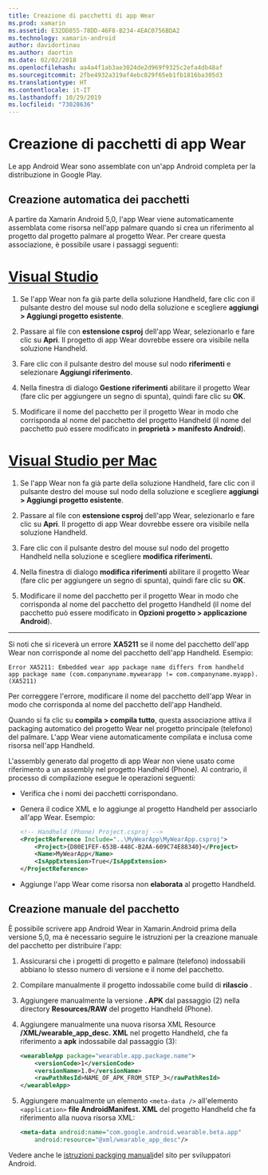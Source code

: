 ```yaml
---
title: Creazione di pacchetti di app Wear
ms.prod: xamarin
ms.assetid: E32DD855-78DD-46F8-B234-4EAC0756BDA2
ms.technology: xamarin-android
author: davidortinau
ms.author: daortin
ms.date: 02/02/2018
ms.openlocfilehash: aa4a4f1ab3ae3024de2d969f9325c2efa4db48af
ms.sourcegitcommit: 2fbe4932a319af4ebc829f65eb1fb1816ba305d3
ms.translationtype: HT
ms.contentlocale: it-IT
ms.lasthandoff: 10/29/2019
ms.locfileid: "73028636"
---
```

# <a name="packaging-wear-apps"></a>Creazione di pacchetti di app Wear

Le app Android Wear sono assemblate con un'app Android completa per la distribuzione in Google Play. 

## <a name="automatic-packaging"></a>Creazione automatica dei pacchetti

A partire da Xamarin Android 5,0, l'app Wear viene automaticamente assemblata come risorsa nell'app palmare quando si crea un riferimento al progetto dal progetto palmare al progetto Wear. Per creare questa associazione, è possibile usare i passaggi seguenti: 

# <a name="visual-studiotabwindows"></a>[Visual Studio](#tab/windows)

1. Se l'app Wear non fa già parte della soluzione Handheld, fare clic con il pulsante destro del mouse sul nodo della soluzione e scegliere **aggiungi > Aggiungi progetto esistente**.

2. Passare al file con **estensione csproj** dell'app Wear, selezionarlo e fare clic su **Apri**. Il progetto di app Wear dovrebbe essere ora visibile nella soluzione Handheld.

3. Fare clic con il pulsante destro del mouse sul nodo **riferimenti** e selezionare **Aggiungi riferimento**.

4. Nella finestra di dialogo **Gestione riferimenti** abilitare il progetto Wear (fare clic per aggiungere un segno di spunta), quindi fare clic su **OK**.

5. Modificare il nome del pacchetto per il progetto Wear in modo che corrisponda al nome del pacchetto del progetto Handheld (il nome del pacchetto può essere modificato in **proprietà > manifesto Android**).

# <a name="visual-studio-for-mactabmacos"></a>[Visual Studio per Mac](#tab/macos)

1. Se l'app Wear non fa già parte della soluzione Handheld, fare clic con il pulsante destro del mouse sul nodo della soluzione e scegliere **aggiungi > Aggiungi progetto esistente**.

2. Passare al file con **estensione csproj** dell'app Wear, selezionarlo e fare clic su **Apri**. Il progetto di app Wear dovrebbe essere ora visibile nella soluzione Handheld.

3. Fare clic con il pulsante destro del mouse sul nodo del progetto Handheld nella soluzione e scegliere **modifica riferimenti.**

4. Nella finestra di dialogo **modifica riferimenti** abilitare il progetto Wear (fare clic per aggiungere un segno di spunta), quindi fare clic su **OK**.

5. Modificare il nome del pacchetto per il progetto Wear in modo che corrisponda al nome del pacchetto del progetto Handheld (il nome del pacchetto può essere modificato in **Opzioni progetto > applicazione Android**).

-----

Si noti che si riceverà un errore **XA5211** se il nome del pacchetto dell'app Wear non corrisponde al nome del pacchetto dell'app Handheld. Esempio:

```shell
Error XA5211: Embedded wear app package name differs from handheld 
app package name (com.companyname.mywearapp != com.companyname.myapp). (XA5211)
```

Per correggere l'errore, modificare il nome del pacchetto dell'app Wear in modo che corrisponda al nome del pacchetto dell'app Handheld.

Quando si fa clic su **compila > compila tutto**, questa associazione attiva il packaging automatico del progetto Wear nel progetto principale (telefono) del palmare. L'app Wear viene automaticamente compilata e inclusa come risorsa nell'app Handheld.

L'assembly generato dal progetto di app Wear non viene usato come riferimento a un assembly nel progetto Handheld (Phone). Al contrario, il processo di compilazione esegue le operazioni seguenti:

- Verifica che i nomi dei pacchetti corrispondano. 

- Genera il codice XML e lo aggiunge al progetto Handheld per associarlo all'app Wear. Esempio: 

    ```xml
    <!-- Handheld (Phone) Project.csproj -->
    <ProjectReference Include="..\MyWearApp\MyWearApp.csproj">
        <Project>{D80E1FEF-653B-448C-B2AA-609C74E88340}</Project>
        <Name>MyWearApp</Name>
        <IsAppExtension>True</IsAppExtension>
    </ProjectReference>
    ```

- Aggiunge l'app Wear come risorsa non **elaborata** al progetto Handheld. 

## <a name="manual-packaging"></a>Creazione manuale del pacchetto

È possibile scrivere app Android Wear in Xamarin.Android prima della versione 5,0, ma è necessario seguire le istruzioni per la creazione manuale del pacchetto per distribuire l'app: 

1. Assicurarsi che i progetti di progetto e palmare (telefono) indossabili abbiano lo stesso numero di versione e il nome del pacchetto.

2. Compilare manualmente il progetto indossabile come build di **rilascio** .

3. Aggiungere manualmente la versione **. APK** dal passaggio (2) nella directory **Resources/RAW** del progetto Handheld (Phone).

4. Aggiungere manualmente una nuova risorsa XML Resource **/XML/wearable_app_desc. XML** nel progetto Handheld, che fa riferimento a **apk** indossabile dal passaggio (3):

    ```xml
    <wearableApp package="wearable.app.package.name">
        <versionCode>1</versionCode>
        <versionName>1.0</versionName>
        <rawPathResId>NAME_OF_APK_FROM_STEP_3</rawPathResId>
    </wearableApp>
    ```

5. Aggiungere manualmente un elemento `<meta-data />` all'elemento `<application>` **file AndroidManifest. XML** del progetto Handheld che fa riferimento alla nuova risorsa XML:

    ```xml
    <meta-data android:name="com.google.android.wearable.beta.app"
        android:resource="@xml/wearable_app_desc"/>
    ```

Vedere anche le [istruzioni packging manuali](https://developer.android.com/training/wearables/apps/packaging.html#PackageManually)del sito per sviluppatori Android.
